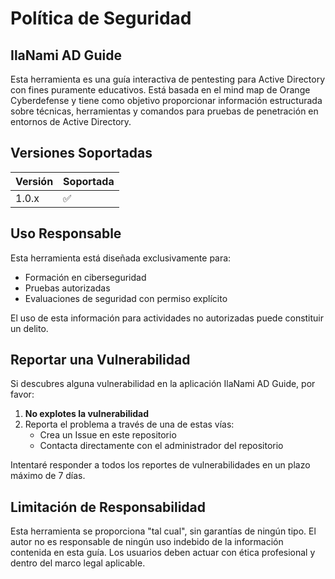 # Política de Seguridad

## IlaNami AD Guide

Esta herramienta es una guía interactiva de pentesting para Active Directory con fines puramente educativos. Está basada en el mind map de Orange Cyberdefense y tiene como objetivo proporcionar información estructurada sobre técnicas, herramientas y comandos para pruebas de penetración en entornos de Active Directory.

## Versiones Soportadas

| Versión | Soportada          |
| ------- | ------------------ |
| 1.0.x   | :white_check_mark: |

## Uso Responsable

Esta herramienta está diseñada exclusivamente para:
- Formación en ciberseguridad
- Pruebas autorizadas
- Evaluaciones de seguridad con permiso explícito

El uso de esta información para actividades no autorizadas puede constituir un delito.

## Reportar una Vulnerabilidad

Si descubres alguna vulnerabilidad en la aplicación IlaNami AD Guide, por favor:

1. **No explotes la vulnerabilidad**
2. Reporta el problema a través de una de estas vías:
   - Crea un Issue en este repositorio
   - Contacta directamente con el administrador del repositorio

Intentaré responder a todos los reportes de vulnerabilidades en un plazo máximo de 7 días.

## Limitación de Responsabilidad

Esta herramienta se proporciona "tal cual", sin garantías de ningún tipo. El autor no es responsable de ningún uso indebido de la información contenida en esta guía. Los usuarios deben actuar con ética profesional y dentro del marco legal aplicable.
